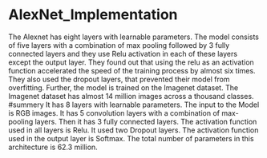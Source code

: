 # AlexNet_Implementation
The Alexnet has eight layers with learnable parameters. The model consists of five layers with a combination of max pooling followed by 3 fully connected layers and they use Relu activation in each of these layers except the output layer.  They found out that using the relu as an activation function accelerated the speed of the training process by almost six times. They also used the dropout layers, that prevented their model from overfitting. Further, the model is trained on the Imagenet dataset. The Imagenet dataset has almost 14 million images across a thousand classes.
#summery
It has 8 layers with learnable parameters.
The input to the Model is RGB images.
It has 5 convolution layers with a combination of max-pooling layers.
Then it has 3 fully connected layers.
The activation function used in all layers is Relu.
It used two Dropout layers.
The activation function used in the output layer is Softmax.
The total number of parameters in this architecture is 62.3 million.
